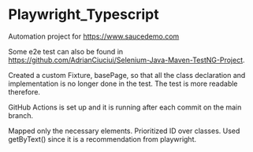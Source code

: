 # Playwright_Typescript

Automation project for https://www.saucedemo.com

Some e2e test can also be found in https://github.com/AdrianCiuciui/Selenium-Java-Maven-TestNG-Project. 

Created a custom Fixture, basePage, so that all the class declaration and implementation is no longer done in the test. The test is more readable therefore.

GitHub Actions is set up and it is running after each commit on the main branch.

Mapped only the necessary elements. Prioritized ID over classes. 
Used getByText() since it is a recommendation from playwright.
